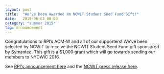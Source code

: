 ```yaml
---
layout: post
title:  "We've Been Awarded an NCWIT Student Seed Fund Gift!"
date:   2015-06-03 00:00
category: "summer 2015"
tag: announcement
---
```


Congratulations to RPI’s ACM-W and all of our supporters!
We’ve been selected by NCWIT to receive the NCWIT Student Seed Fund gift sponsored by Symantec.
This gift is a $1,000 grant which will go towards sending our members to NYCWiC 2016.

See [RPI's announcement here](http://news.rpi.edu/content/2015/06/03/association-computing-machinery’s-women-computing-awarded-grant) and the [NCWIT press release here](https://www.ncwit.org/programs-campaigns/ncwit-awards/ncwit-student-seed-fund).
